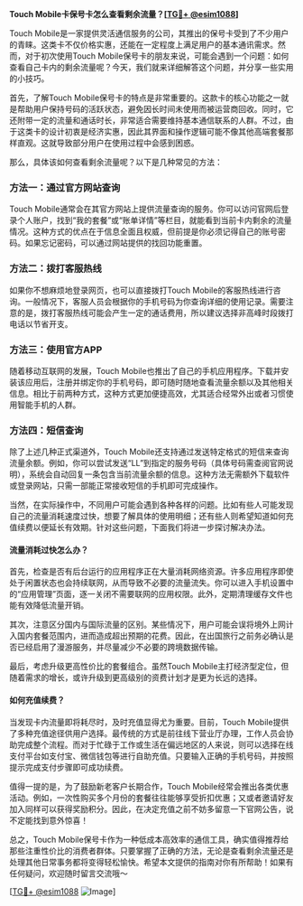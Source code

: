 **Touch Mobile卡保号卡怎么查看剩余流量？[[TG💪+ @esim1088](https://t.me/s/esim1088)]**

Touch Mobile是一家提供灵活通信服务的公司，其推出的保号卡受到了不少用户的青睐。这类卡不仅价格实惠，还能在一定程度上满足用户的基本通讯需求。然而，对于初次使用Touch Mobile保号卡的朋友来说，可能会遇到一个问题：如何查看自己卡内的剩余流量呢？今天，我们就来详细解答这个问题，并分享一些实用的小技巧。

首先，了解Touch Mobile保号卡的特点是非常重要的。这款卡的核心功能之一就是帮助用户保持号码的活跃状态，避免因长时间未使用而被运营商回收。同时，它还附带一定的流量和通话时长，非常适合需要维持基本通信联系的人群。不过，由于这类卡的设计初衷是经济实惠，因此其界面和操作逻辑可能不像其他高端套餐那样直观。这就导致部分用户在使用过程中会感到困惑。

那么，具体该如何查看剩余流量呢？以下是几种常见的方法：

### 方法一：通过官方网站查询

Touch Mobile通常会在其官方网站上提供流量查询的服务。你可以访问官网后登录个人账户，找到“我的套餐”或“账单详情”等栏目，就能看到当前卡内剩余的流量情况。这种方式的优点在于信息全面且权威，但前提是你必须记得自己的账号密码。如果忘记密码，可以通过网站提供的找回功能重置。

### 方法二：拨打客服热线

如果你不想麻烦地登录网页，也可以直接拨打Touch Mobile的客服热线进行咨询。一般情况下，客服人员会根据你的手机号码为你查询详细的使用记录。需要注意的是，拨打客服热线可能会产生一定的通话费用，所以建议选择非高峰时段拨打电话以节省开支。

### 方法三：使用官方APP

随着移动互联网的发展，Touch Mobile也推出了自己的手机应用程序。下载并安装该应用后，注册并绑定你的手机号码，即可随时随地查看流量余额以及其他相关信息。相比于前两种方式，这种方式更加便捷高效，尤其适合经常外出或者习惯使用智能手机的人群。

### 方法四：短信查询

除了上述几种正式渠道外，Touch Mobile还支持通过发送特定格式的短信来查询流量余额。例如，你可以尝试发送“LL”到指定的服务号码（具体号码需查阅官网说明），系统会自动回复一条包含当前流量余额的信息。这种方法无需额外下载软件或登录网站，只需一部能正常接收短信的手机即可完成操作。

当然，在实际操作中，不同用户可能会遇到各种各样的问题。比如有些人可能发现自己的流量消耗速度过快，想要了解具体的使用明细；还有些人则希望知道如何充值续费以便延长有效期。针对这些问题，下面我们将进一步探讨解决办法。

#### 流量消耗过快怎么办？

首先，检查是否有后台运行的应用程序正在大量消耗网络资源。许多应用程序即使处于闲置状态也会持续联网，从而导致不必要的流量流失。你可以进入手机设置中的“应用管理”页面，逐一关闭不需要联网的应用权限。此外，定期清理缓存文件也能有效降低流量开销。

其次，注意区分国内与国际流量的区别。某些情况下，用户可能会误将境外上网计入国内套餐范围内，进而造成超出预期的花费。因此，在出国旅行之前务必确认是否已经启用了漫游服务，并尽量减少不必要的跨境数据传输。

最后，考虑升级更高性价比的套餐组合。虽然Touch Mobile主打经济型定位，但随着需求的增长，或许升级到更高级别的资费计划才是更为长远的选择。

#### 如何充值续费？

当发现卡内流量即将耗尽时，及时充值显得尤为重要。目前，Touch Mobile提供了多种充值途径供用户选择。最传统的方式是前往线下营业厅办理，工作人员会协助完成整个流程。而对于忙碌于工作或生活在偏远地区的人来说，则可以选择在线支付平台如支付宝、微信钱包等进行自助充值。只要输入正确的手机号码，并按照提示完成支付步骤即可成功续费。

值得一提的是，为了鼓励新老客户长期合作，Touch Mobile经常会推出各类优惠活动。例如，一次性购买多个月份的套餐往往能够享受折扣优惠；又或者邀请好友加入同样可以获得奖励积分。因此，在决定充值之前不妨多留意一下官网公告，说不定能找到意外惊喜！

总之，Touch Mobile保号卡作为一种低成本高效率的通信工具，确实值得推荐给那些注重性价比的消费者群体。只要掌握了正确的方法，无论是查看剩余流量还是处理其他日常事务都将变得轻松愉快。希望本文提供的指南对你有所帮助！如果有任何疑问，欢迎随时留言交流哦～

[[TG💪+ @esim1088](https://t.me/s/esim1088) ![Image](https://i.postimg.cc/4NQfJmqS/Snipaste-2025-05-13-00-14-12.png)]